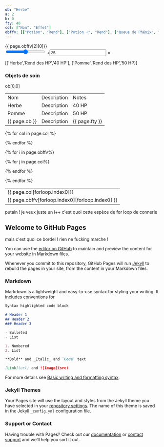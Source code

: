 ```yaml
---
ob: "Herbe"
a: 2
b: 0
fty: 40
col: ["Nom", "Effet"]
obffv: [["Potion", "Rend"], ["Potion +", "Rend"], ["Queue de Phénix", "Ressuscite"]]
---
```


<html>
  <head><title>{{ page.ob }}</title></head>
<body>
{{ page.obffv[2][0]}}

<form oninput="x.value=parseInt(a.value)+parseInt(b.value)">
  <input type="range" id="a" value="50">
  +<input type="number" id="b" value="25">
  =<output name="x" for="a b"></output>
</form>


[['Herbe','Rend des HP','40 HP'], ['Pomme','Rend des HP','50 HP]]

<h3>Objets de soin</h3>

<table><tr><td>Nom</td><td>Description</td><td>Notes</td></tr>
<tr><td>Herbe</td><td>Description</td><td>40 HP</td></tr>
<tr><td>Pomme</td><td>Description</td><td>50 HP</td></tr>
<tr><td>{{ page.ob }}</td><td>Description</td><td>{{ page.fty }}</td></tr>
<!--comment-->
ob[0,0]
</table>

<table><tr>

{% for col in page.col %}
<td>{{ page.col[forloop.index0]}}</td>
{% endfor %}
</tr>



{% for i in page.obffv%}
<tr>
{% for j in page.col%}
<td>{{ page.obffv[forloop.index0][forloop.index0] }} </td>

{% endfor %}
</tr>

{% endfor %}

</table>
</body>
</html>

putain ! je veux juste un i++ c'est quoi cette espèce de for loop de connerie

## Welcome to GitHub Pages
mais c'est quoi ce bordel ! rien ne fucking marche !

You can use the [editor on GitHub](https://github.com/sariwangtilapya/sariwangtilapya.github.io/edit/main/index.md) to maintain and preview the content for your website in Markdown files.

Whenever you commit to this repository, GitHub Pages will run [Jekyll](https://jekyllrb.com/) to rebuild the pages in your site, from the content in your Markdown files.

### Markdown

Markdown is a lightweight and easy-to-use syntax for styling your writing. It includes conventions for

```markdown
Syntax highlighted code block

# Header 1
## Header 2
### Header 3

- Bulleted
- List

1. Numbered
2. List

**Bold** and _Italic_ and `Code` text

[Link](url) and ![Image](src)
```

For more details see [Basic writing and formatting syntax](https://docs.github.com/en/github/writing-on-github/getting-started-with-writing-and-formatting-on-github/basic-writing-and-formatting-syntax).

### Jekyll Themes

Your Pages site will use the layout and styles from the Jekyll theme you have selected in your [repository settings](https://github.com/sariwangtilapya/sariwangtilapya.github.io/settings/pages). The name of this theme is saved in the Jekyll `_config.yml` configuration file.

### Support or Contact

Having trouble with Pages? Check out our [documentation](https://docs.github.com/categories/github-pages-basics/) or [contact support](https://support.github.com/contact) and we’ll help you sort it out.
